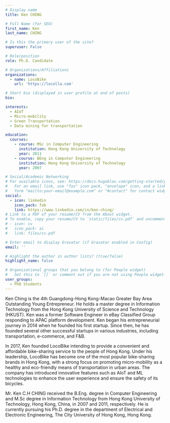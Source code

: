 ```yaml
---
# Display name
title: Ken CHING

# Full Name (for SEO)
first_name: Ken
last_name: CHING

# Is this the primary user of the site?
superuser: False

# Role/position
role: Ph.D. Candidate

# Organizations/Affiliations
organizations:
  - name: LocoBike
    url: 'https://locolla.com'

# Short bio (displayed in user profile at end of posts)
bio: 

interests:
  - AIoT
  - Micro-mobility
  - Green Transportation
  - Data mining for transportation

education:
  courses:
    - course: MSc in Computer Engineering
      institution: Hong Kong University of Technology
      year: 2011
    - course: BEng in Computer Engineering
      institution: Hong Kong University of Technology
      year: 2007

# Social/Academic Networking
# For available icons, see: https://docs.hugoblox.com/getting-started/page-builder/#icons
#   For an email link, use "fas" icon pack, "envelope" icon, and a link in the
#   form "mailto:your-email@example.com" or "#contact" for contact widget.
social:
  - icon: linkedin
    icon_pack: fab
    link: https://www.linkedin.com/in/ken-ching/    
# Link to a PDF of your resume/CV from the About widget.
# To enable, copy your resume/CV to `static/files/cv.pdf` and uncomment the lines below.
# - icon: cv
#   icon_pack: ai
#   link: files/cv.pdf

# Enter email to display Gravatar (if Gravatar enabled in Config)
email: ''

# Highlight the author in author lists? (true/false)
highlight_name: false

# Organizational groups that you belong to (for People widget)
#   Set this to `[]` or comment out if you are not using People widget.
user_groups:
  - PhD Students
---
```



Ken Ching is the 4th Guangdong-Hong Kong-Macao Greater Bay Area Outstanding Young Entrepreneur. He holds a master degree in Information Technology from the Hong Kong University of Science and Technology (HKUST). Ken was a former Software Engineer in eBay Classified Group responding to APAC platform development. Ken began his entrepreneurial journey in 2014 when he founded his first startup. Since then, he has founded several other successful startups in various industries, including transportation, e-commerce, and F&B.

In 2017, Ken founded LocoBike intending to provide a convenient and affordable bike-sharing service to the people of Hong Kong. Under his leadership, LocoBike has become one of the most popular bike-sharing brands in Hong Kong, with a strong focus on promoting micro-mobility as a healthy and eco-friendly means of transportation in urban areas. The company has introduced innovative features such as AIoT and ML technologies to enhance the user experience and ensure the safety of its bicycles.

Mr. Ken C.H CHING received the B.Eng. degree in Computer Engineering and M.Sc degree in Information Technology from Hong Kong University of Technology, Hong Kong, China, in 2007 and 2011, respectively. He is currently pursuing his Ph.D. degree in the department of Electrical and Electronic Engineering, The City University of Hong Kong, Hong Kong.